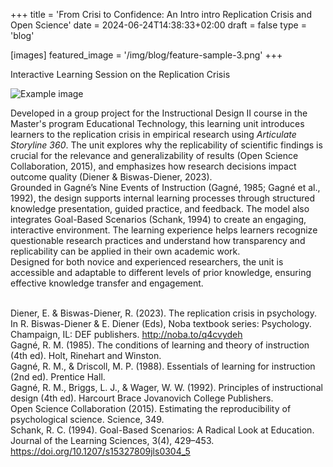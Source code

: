 +++
title = 'From Crisi to Confidence: An Intro intro Replication Crisis and Open Science'
date = 2024-06-24T14:38:33+02:00
draft = false
type = 'blog'

[images]
    featured_image = '/img/blog/feature-sample-3.png'
+++

Interactive Learning Session on the Replication Crisis

![Example image](/img/blog/feature-sample-3.png)


Developed in a group project for the Instructional Design II course in the Master's program Educational Technology, this learning unit introduces learners to the replication crisis in empirical research using <em>Articulate Storyline 360</em>. The unit explores why the replicability of scientific findings is crucial for the relevance and generalizability of results (Open Science Collaboration, 2015), and emphasizes how research decisions impact outcome quality (Diener & Biswas-Diener, 2023).<br/>Grounded in Gagné’s Nine Events of Instruction (Gagné, 1985; Gagné et al., 1992), the design supports internal learning processes through structured knowledge presentation, guided practice, and feedback. The model also integrates Goal-Based Scenarios (Schank, 1994) to create an engaging, interactive environment. The learning experience helps learners recognize questionable research practices and understand how transparency and replicability can be applied in their own academic work.<br/>Designed for both novice and experienced researchers, the unit is accessible and adaptable to different levels of prior knowledge, ensuring effective knowledge transfer and engagement.<br/><br/>

Diener, E. & Biswas-Diener, R. (2023). The replication crisis in psychology. In R. Biswas-Diener & E. Diener (Eds), Noba textbook series: Psychology. Champaign, IL: DEF publishers. http://noba.to/q4cvydeh<br/>
Gagné, R. M. (1985). The conditions of learning and theory of instruction (4th ed). Holt, Rinehart and Winston.<br/>
Gagné, R. M., & Driscoll, M. P. (1988). Essentials of learning for instruction (2nd ed). Prentice Hall.<br/>
Gagné, R. M., Briggs, L. J., & Wager, W. W. (1992). Principles of instructional design (4th ed). Harcourt Brace Jovanovich College Publishers.<br/>
Open Science Collaboration (2015). Estimating the reproducibility of psychological science. Science, 349.<br/>
Schank, R. C. (1994). Goal-Based Scenarios: A Radical Look at Education. Journal of the Learning Sciences, 3(4), 429–453. https://doi.org/10.1207/s15327809jls0304_5

